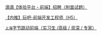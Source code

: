 
[滴滴【体验平台 - 前端】招聘（附面试题）](/infer/20200307-beijing-didi.md)

[【内推】玩吧-前端开发工程师（H5）](/infer/20200307-beijing-wanba.md)

[`上海`字节跳动前端（实习生 /高级 / 资深 / 专家）](/infer/20200307-shanghai-zjtd.md)